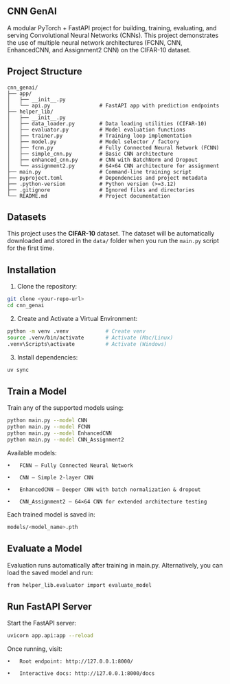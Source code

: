 ## CNN GenAI

A modular PyTorch + FastAPI project for building, training, evaluating, and serving Convolutional Neural Networks (CNNs).
This project demonstrates the use of multiple neural network architectures (FCNN, CNN, EnhancedCNN, and Assignment2 CNN) on the CIFAR-10 dataset.


## Project Structure
```
cnn_genai/
├── app/
│   ├── __init__.py
│   └── api.py                # FastAPI app with prediction endpoints
├── helper_lib/
│   ├── __init__.py
│   ├── data_loader.py        # Data loading utilities (CIFAR-10)
│   ├── evaluator.py          # Model evaluation functions
│   ├── trainer.py            # Training loop implementation
│   ├── model.py              # Model selector / factory
│   ├── fcnn.py               # Fully Connected Neural Network (FCNN)
│   ├── simple_cnn.py         # Basic CNN architecture
│   ├── enhanced_cnn.py       # CNN with BatchNorm and Dropout
│   └── assignment2.py        # 64×64 CNN architecture for assignment
├── main.py                   # Command-line training script
├── pyproject.toml            # Dependencies and project metadata
├── .python-version           # Python version (>=3.12)
├── .gitignore                # Ignored files and directories
└── README.md                 # Project documentation
```


## Datasets

This project uses the **CIFAR-10** dataset. 
The dataset will be automatically downloaded and stored in the `data/` folder when you run the `main.py` script for the first time.


## Installation

1. Clone the repository:

```bash
git clone <your-repo-url>
cd cnn_genai
```


2.	Create and Activate a Virtual Environment:

```bash
python -m venv .venv            # Create venv
source .venv/bin/activate       # Activate (Mac/Linux)
.venv\Scripts\activate          # Activate (Windows)
```

3.	Install dependencies:

```bash
uv sync
```

## Train a Model

Train any of the supported models using:
```bash
python main.py --model CNN
python main.py --model FCNN
python main.py --model EnhancedCNN
python main.py --model CNN_Assignment2

```

Available models:

	•	FCNN — Fully Connected Neural Network

	•	CNN — Simple 2-layer CNN

	•	EnhancedCNN — Deeper CNN with batch normalization & dropout

	•	CNN_Assignment2 — 64×64 CNN for extended architecture testing

Each trained model is saved in:
```bash
models/<model_name>.pth
```


## Evaluate a Model

Evaluation runs automatically after training in main.py.
Alternatively, you can load the saved model and run:
```bash
from helper_lib.evaluator import evaluate_model
```


##  Run FastAPI Server

Start the FastAPI server:
```bash
uvicorn app.api:app --reload
```
Once running, visit:

	•	Root endpoint: http://127.0.0.1:8000/

	•	Interactive docs: http://127.0.0.1:8000/docs







